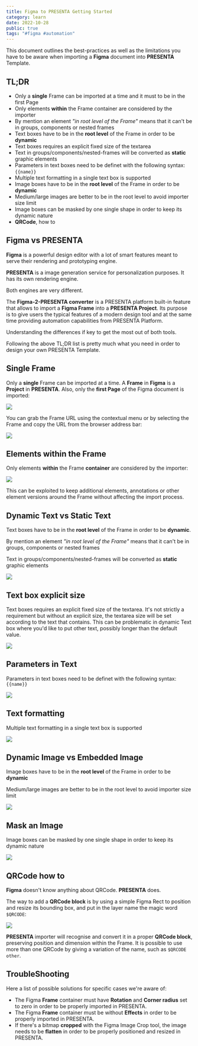 ```yaml
---
title: Figma to PRESENTA Getting Started
category: learn
date: 2022-10-28
public: true
tags: "#figma #automation"
---
```




This document outlines the best-practices as well as the limitations you have to be aware when importing a **Figma** document into **PRESENTA** Template.

## TL;DR

- Only a **single** Frame can be imported at a time and it must to be in the first Page
- Only elements **within** the Frame container are considered by the importer
- By mention an element *"in root level of the Frame"* means that it can't be in groups, components or nested frames
- Text boxes have to be in the **root level** of the Frame in order to be **dynamic**
- Text boxes requires an explicit fixed size of the textarea
- Text in groups/components/nested-frames will be converted as **static** graphic elements
- Parameters in text boxes need to be definet with the  following syntax: `{{name}}`
- Multiple text formatting in a single text box is supported
- Image boxes have to be in the **root level** of the Frame in order to be **dynamic**
- Medium/large images are better to be in the root level to avoid importer size limit
- Image boxes can be masked by one single shape in order to keep its dynamic nature
- **QRCode**, how to



## Figma vs PRESENTA 

**Figma** is a powerful design editor with a lot of smart features meant to serve their rendering and prototyping engine.

**PRESENTA** is a image generation service for personalization purposes. It has its own rendering engine.

Both engines are very different.

The **Figma-2-PRESENTA converter** is a PRESENTA platform built-in feature that allows to import a **Figma Frame** into a **PRESENTA Project**. Its purpose is to give users the typical features of a modern design tool and at the same time providing  automation capabilities from PRESENTA Platform.

Understanding the differences if key to get the most out of both tools.

Following the above TL;DR list is pretty much what you need in order to design your own PRESENTA Template.



## Single Frame

Only a **single** Frame can be imported at a time. A **Frame** in **Figma** is a **Project** in **PRESENTA**.
Also, only the **first Page** of the Figma document is imported:

![](/blog/figma-to-presenta-getting-started/p01a.png)

You can grab the Frame URL using the contextual menu or by selecting the Frame and copy the URL from the browser address bar:

![](/blog/figma-to-presenta-getting-started/p01b.png)



## Elements within the Frame

Only elements **within** the Frame **container** are considered by the importer:

![](/blog/figma-to-presenta-getting-started/p02.png)

This can be exploited to keep additional elements, annotations or other element versions around the Frame without affecting the import process.



## Dynamic Text vs Static Text

Text boxes have to be in the **root level** of the Frame in order to be **dynamic**. 

By mention an element *"in root level of the Frame"* means that it can't be in groups, components or nested frames

Text in groups/components/nested-frames will be converted as **static** graphic elements

![](/blog/figma-to-presenta-getting-started/p03.png)



## Text box explicit size

Text boxes requires an explicit fixed size of the textarea. It's not strictly a requirement but without an explicit size, the textarea size will be set according to the text that contains. This can be problematic in dynamic Text box where you'd like to put other text, possibly longer than the default value.

![](/blog/figma-to-presenta-getting-started/p04.png)



## Parameters in Text

Parameters in text boxes need to be definet with the  following syntax: `{{name}}`

![](/blog/figma-to-presenta-getting-started/p05.png)



## Text formatting

Multiple text formatting in a single text box is supported

![](/blog/figma-to-presenta-getting-started/p06.png)



## Dynamic Image vs Embedded Image

Image boxes have to be in the **root level** of the Frame in order to be **dynamic**

Medium/large images are better to be in the root level to avoid importer size limit

![](/blog/figma-to-presenta-getting-started/p07.png)



## Mask an Image

Image boxes can be masked by one single shape in order to keep its dynamic nature



![](/blog/figma-to-presenta-getting-started/p08.png)





## QRCode how to

**Figma** doesn't know anything about QRCode. **PRESENTA** does.

The way to add a **QRCode block** is by using a simple Figma Rect to position and resize its bounding box, and put in the layer name the magic word `$QRCODE`:

![](/blog/figma-to-presenta-getting-started/p09.png)

**PRESENTA** importer will recognise and convert it in a proper **QRCode block**, preserving position and dimension within the Frame. It is possible to use more than one QRCode by giving a variation of the name, such as `$QRCODE other`.



## TroubleShooting

Here a list of possible solutions for specific cases we're aware of:

- The Figma **Frame** container must have **Rotation** and **Corner radius** set to zero in order to be properly imported in PRESENTA.
- The Figma **Frame** container must be without **Effects** in order to be properly imported in PRESENTA.
- If there's a bitmap **cropped** with the Figma Image Crop tool, the image needs to be **flatten** in order to be properly positioned and resized in PRESENTA.